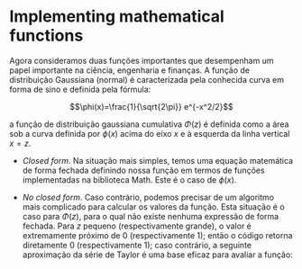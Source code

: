 # Implementing mathematical functions

Agora consideramos duas funções importantes que desempenham um papel importante na ciência, engenharia e finanças. A função de distribuição Gaussiana (normal) é caracterizada pela conhecida curva em forma de sino e definida pela fórmula:

$$\phi(x)=\frac{1}{\sqrt{2\pi}} e^{-x^2/2}$$

a função de distribuição gaussiana cumulativa $\Phi(z)$ é definida como a área sob a curva definida por $\phi(x)$ acima do eixo $x$ e à esquerda da linha vertical $x = z$.

- _Closed form_. Na situação mais simples, temos uma equação matemática de forma fechada definindo nossa função em termos de funções implementadas na biblioteca Math. Este é o caso de $\phi(x)$.

- _No closed form_. Caso contrário, podemos precisar de um algoritmo mais complicado para calcular os valores da função. Esta situação é o caso para $\Phi(z)$, para o qual não existe nenhuma expressão de forma fechada. Para $z$ pequeno (respectivamente grande), o valor é extremamente próximo de 0 (respectivamente 1); então o código retorna diretamente 0 (respectivamente 1); caso contrário, a seguinte aproximação da série de Taylor é uma base eficaz para avaliar a função: